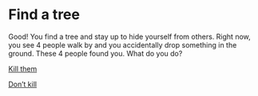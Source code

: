 # Find a tree

Good! You find a tree and stay up to hide yourself from others. Right now, you see 4 people walk by and you accidentally drop something in the ground. These 4 people found you. What do you do?

[Kill them](21-four-throws.md)          

[Don’t kill](19-dont-kill.md)
